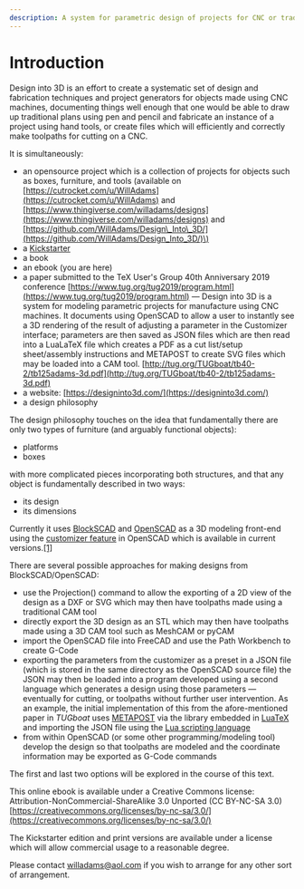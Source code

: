 ```yaml
---
description: A system for parametric design of projects for CNC or traditional techniques
---
```


# Introduction

Design into 3D is an effort to create a systematic set of design and fabrication techniques and project generators for objects made using CNC machines, documenting things well enough that one would be able to draw up traditional plans using pen and pencil and fabricate an instance of a project using hand tools, or create files which will efficiently and correctly make toolpaths for cutting on a CNC.

It is simultaneously:

* an opensource project which is a collection of projects for objects such as boxes, furniture, and tools \(available on [https://cutrocket.com/u/WillAdams](https://cutrocket.com/u/WillAdams) and [https://www.thingiverse.com/willadams/designs](https://www.thingiverse.com/willadams/designs) and [https://github.com/WillAdams/Design\_Into\_3D/](https://github.com/WillAdams/Design_Into_3D/)\)
* a [Kickstarter](https://www.kickstarter.com/projects/designinto3d/design-into-3d-a-book-of-customizable-project-desi)
* a book
* an ebook \(you are here\)
* a paper submitted to the TeX User's Group 40th Anniversary 2019 conference [https://www.tug.org/tug2019/program.html](https://www.tug.org/tug2019/program.html) ― Design into 3D is a system for modeling parametric projects for manufacture using CNC machines. It documents using OpenSCAD to allow a user to instantly see a 3D rendering of the result of adjusting a parameter in the Customizer interface; parameters are then saved as JSON files which are then read into a LuaLaTeX file which creates a PDF as a cut list/setup sheet/assembly instructions and METAPOST to create SVG files which may be loaded into a CAM tool. [http://tug.org/TUGboat/tb40-2/tb125adams-3d.pdf](http://tug.org/TUGboat/tb40-2/tb125adams-3d.pdf)
* a website: [https://designinto3d.com/](https://designinto3d.com/)
* a design philosophy

The design philosophy touches on the idea that fundamentally there are only two types of furniture \(and arguably functional objects\):

* platforms
* boxes

with more complicated pieces incorporating both structures, and that any object is fundamentally described in two ways: 

* its design
* its dimensions

Currently it uses [BlockSCAD](https://www.blockscad3d.com/) and [OpenSCAD](https://wiki.shapeoko.com/index.php/OpenSCAD) as a 3D modeling front-end using the [customizer feature](https://github.com/openscad/openscad/issues/1781) in OpenSCAD which is available in current versions.[\[1\]](http://www.openscad.org/news.html#20190518) 

There are several possible approaches for making designs from BlockSCAD/OpenSCAD:

* use the Projection\(\) command to allow the exporting of a 2D view of the design as a DXF or SVG which may then have toolpaths made using a traditional CAM tool
* directly export the 3D design as an STL which may then have toolpaths made using a 3D CAM tool such as MeshCAM or pyCAM
* import the OpenSCAD file into FreeCAD and use the Path Workbench to create G-Code
* exporting the parameters from the customizer as a preset in a JSON file \(which is stored in the same directory as the OpenSCAD source file\) the JSON may then be loaded into a program developed using a second language which generates a design using those parameters ― eventually for cutting, or toolpaths without further user intervention. As an example, the initial implementation of this from the afore-mentioned paper in _TUGboat_ uses [METAPOST](https://wiki.shapeoko.com/index.php/METAPOST) via the library embedded in [LuaTeX](http://luatex.org/) and importing the JSON file using the [Lua scripting language](http://www.lua.org/)
* from within OpenSCAD \(or some other programming/modeling tool\) develop the design so that toolpaths are modeled and the coordinate information may be exported as G-Code commands 

The first and last two options will be explored in the course of this text.

This online ebook is available under a Creative Commons license: Attribution-NonCommercial-ShareAlike 3.0 Unported \(CC BY-NC-SA 3.0\) [https://creativecommons.org/licenses/by-nc-sa/3.0/](https://creativecommons.org/licenses/by-nc-sa/3.0/)

The Kickstarter edition and print versions are available under a license which will allow commercial usage to a reasonable degree.

Please contact [willadams@aol.com](mailto:willadams@aol.com) if you wish to arrange for any other sort of arrangement.

